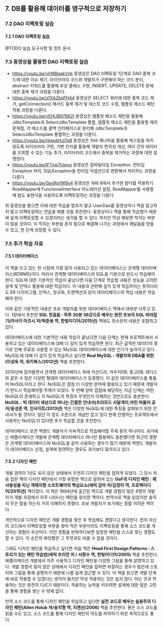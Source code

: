 ## 7.	DB를 활용해 데이터를 영구적으로 저장하기

### 7.2	DAO 리팩토링 실습
#### 7.2.1 DAO 리팩토링 실습
@TODO 실습 요구사항 및 힌트 문서

### 7.3	동영상을 활용한 DAO 리팩토링 실습
* https://youtu.be/ylrMBeakVnk 동영상은 DAO 리팩토링 1단계로 DAO 중복 코드에 대한 이슈 제기, 라이브러리 코드와 개발자가 구현해야 하는 코드 분리, abstract 키워드를 활용해 추상 클래스 구현, INSERT, UPDATE, DELETE 문에 대한 중복 제거 과정을 다룬다.
* https://youtu.be/zfXAZkqPH44 동영상은 SELECT 쿼리에 대한 중복 코드 제거, getConnection() 메서드 중복 제거 및 테스트 코드 수정, 템플릿 메소드 패턴 적용 과정을 다룬다.
* https://youtu.be/yEHUB97B62I 동영상은 템플릿 메소드 패턴을 활용해 JdbcTemplate과 SelectJdbcTemplate 통합, 템플릿 메소드 패턴을 활용할 때의 문제점, 각 메소드를 콜백 인터페이스로 분리해 JdbcTemplate과 SelectJdbcTemplate 통합하는 과정을 다룬다.
* https://youtu.be/nkepkHJi7e8 동영상은 자바 제너릭을 활용해 캐스팅을 하지 않도록 라이브러리 구현, 가변 인자를 활용해 개발자 편의성 개선, 여러 건의 데이터를 조회할 수 있는 기능 추가, 라이브러리 코드에서 중복을 제거하는 과정에 대한 설명한다.
* https://youtu.be/lFTyw7Uipyo 동영상은 컴파일타임 Exception, 런타임 Exception 차이, SQLException을 런타임 익셉션으로 변환해서 처리하는 과정을 다룬다.
* https://youtu.be/0ax9jxfW9x4 동영상은 자바 8에서 추가한 람다를 적용하기 RowMapper에 FunctionalInterface 어노테이션 설정, RowMapper를 사용할 때 람도 표현식을 사용하도록 리팩토링하는 과정을 다룬다.

위 동영상을 봤으면 이에 대한 학습을 멈추지 말고 UserDao를 동영상이나 책을 참고하지 말고 리팩토링하는 연습을 해볼 것을 추천한다. 동영상이나 책을 통해 학습했기 때문에 쉽게 리팩토링할 수 있겠지라는 생각을 할 수 있다. 하지만 막상 해보면 막히는 부분이 많을 것이다. 이 막히는 부분을 혼자 힘으로 해결해 나가는 과정에서 깨달음을 얻을 수 있고, 한 단계 성장할 수 있다.

### 7.5	추가 학습 자료
#### 7.5.1	데이터베이스
이 책을 쓰고 있는 현 시점에 가장 많이 사용되고 있는 데이터베이스는 관계형 데이터베이스(RDBMS)이다. 따라서 관계형 데이터베이스의 SQL을 기본으로 반드시 학습해야 한다. SQL에 대한 기본적인 학습이 끝났다면 다음 단계로 학습할 내용은 성능을 고려한 설계 및 인덱스 활용에 대한 학습이다. 이 내용과 관련해 깊이 있게 학습하지는 못하더라도 ER 다이어그램, 인덱스, 정규화, 트랜잭션과 같이 데이터베이스의 핵심 내용은 학습해야 한다.

이와 같은 기본적인 내용은 초보 개발자를 위한 데이터베이스 책에서 대부분 다루고 있다. 1장에서 추천한 **SQL 첫걸음 : 하루 30분 36강으로 배우는 완전 초보의 SQL 따라잡기(아사이 아츠시 저/박준용 역, 한빛미디어/2015년)** 책에도 최소한의 내용은 포함하고 있다.

데이터베이스에 대한 기본적인 내용 학습이 끝났으면 다음 단계는 현재 프로젝트에서 사용하고 있는 데이터베이스에 대해 더 깊이 있게 학습하면 된다. 최근 급격한 데이터의 증가로 인해 무료로 사용할 수 있는 MySQL 데이터베이스에 대한 인기가 높아지고 있다. MySQL에 대해 더 깊이 있게 학습하고 싶다면 **Real MySQL : 개발자와 DBA를 위한(이성욱 저, 위키북스/2012년)** 책을 추천한다.

2010년에 접어들면서 관계형 데이터베이스 외에 카산드라, 카우치DB, 몽고DB, 레디스와 같은 수 많은 다양한 형태의 데이터베이스가 등장했다. 이 같은 데이터베이스를 통틀어 NoSQL이라고 한다. NoSQL은 점점 더 다양한 분야에 활용되고 있기 때문에 개발자가 반드시 학습해야할 주제가 되었다. 두 번째 양파 껍질에 해당하는 지금 단계는 어떤 NoSQL이 존재하고 각 NoSQL의 특징이 무엇인지 이해하는 것만으로도 충분한다. **NoSQL : 빅 데이터 세상으로 떠나는 간결한 안내서(프라모드 사달게이,마틴 파울러 공저/윤성준 역, 인사이트/2013년)** 책은 다양한 NoSQL에 대한 특징을 살펴보기 위한 안내서가 될 것이다. 일단 이 정도 수준으로 개념만 잡고 있다 현재 진행하는 프로젝트에서 사용하는 NoSQL이 있다면 추가 학습할 것을 추천한다.

데이터베이스 또한 백엔드 개발자가 지속적으로 학습해야할 주제 중의 하나이다. 과거에는 애플리케이션 개발에 관계형 데이터베이스 하나만 활용해도 충분했다면 최근의 경향은 관계형 데이터베이스와 NoSQL을 같이 사용하는 경우가 많기 때문에 백엔드 개발자가 데이터베이스 선정, 설계에 참여하는 경우도 과거보다 많아지고 있다.

#### 7.5.2	디자인 패턴
개발 경력이 1년도 되지 않은 상태에서 우연히 디자인 패턴을 접하게 되었다. 그 당시 처음 접한 책이 디자인 패턴에서 가장 유명한 책으로 알려져 있는 **GoF의 디자인 패턴 : 재사용성을 지닌 객체지향 소프트웨어의 핵심요소(에릭 감마 저/김정아 역, 프로텍미디어/2015년)** 책이었다. 이 책은 1994년에 출간된 책으로 개발 경험이 많은 4명의 개발자가 개발 과정에서 자주 나타나는 패턴을 정리한 책이다. 번역서로 책을 읽었지만 솔직히 무슨 말을 하는지 거의 이해하지 못했다. 초보 개발자가 보기에는 정말 어려운 책이다.

개인적으로 디자인 패턴은 개발 경험을 쌓은 후 학습해도 괜찮다고 생각한다. 먼저 자신의 코드에서 리팩토링할 부분을 찾아 작은 부분이라도 리팩토링을 통해 소스 코드를 개선하는 경험이 우선이다. 이런 경험을 반복하다보면 일정한 패턴을 스스로 찾는 경험도 할 수 있다. 이 순간의 짜릿함은 그 무엇과도 바꿀 수 없을 것이다.

그래도 디자인 패턴을 학습하고 싶다면 처음 책은 **Head First Design Patterns : 스토리가 있는 패턴 학습법(에릭 프리먼 저 / 서환수 역, 한빛미디어/2005)** 책을 추천한다. 애플리케이션 개발에서 자주 사용하고 디자인 패턴을 다양한 그림을 통해 설명하고 있다. 개발 경험이 많지 않은 상태에서 디자인 패턴을 접하면 좌절하는 경우가 많은데 스토리와 그림을 통해 설명하기 때문에 나름 쉽게 접근할 수 있다. 이 책을 읽으면 개발 단계에 바로 적용할 수 있겠다는 생각이 들지만 막상 적용하는 것은 쉽지 않다. 아는 것과 적용하는 것은 완전히 다르기 때문이다. 적용하는 능력을 키우려면 설계에 대한 많은 고민을 통해 경험을 쌓는 수 밖에 없다.

만약 소스 코드를 통해 디자인 패턴을 학습하고 싶다면 **실전 코드로 배우는 실용주의 디자인 패턴(Allen Holub 저/송치형 역, 지앤선/2006)** 책을 추천한다. 좋은 소스 코드를 읽을 수도 있고, 소스 코드를 통해 디자인 패턴의 의도를 파악하기 위한 목적으로도 좋다.